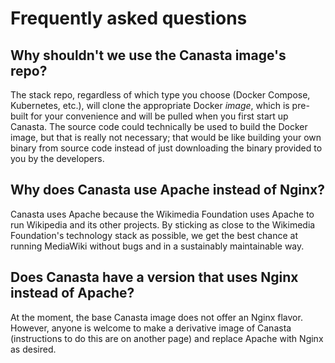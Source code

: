 # Frequently asked questions

## Why shouldn't we use the Canasta image's repo?

The stack repo, regardless of which type you choose (Docker Compose, Kubernetes, etc.), will clone the appropriate Docker *image*, which is pre-built for your convenience and will be pulled when you first start up Canasta. The source code could technically be used to build the Docker image, but that is really not necessary; that would be like building your own binary from source code instead of just downloading the binary provided to you by the developers.

## Why does Canasta use Apache instead of Nginx?

Canasta uses Apache because the Wikimedia Foundation uses Apache to run Wikipedia and its other projects. By sticking as close to the Wikimedia Foundation's technology stack as possible, we get the best chance at running MediaWiki without bugs and in a sustainably maintainable way.

## Does Canasta have a version that uses Nginx instead of Apache?

At the moment, the base Canasta image does not offer an Nginx flavor. However, anyone is welcome to make a derivative image of Canasta (instructions to do this are on another page) and replace Apache with Nginx as desired.
